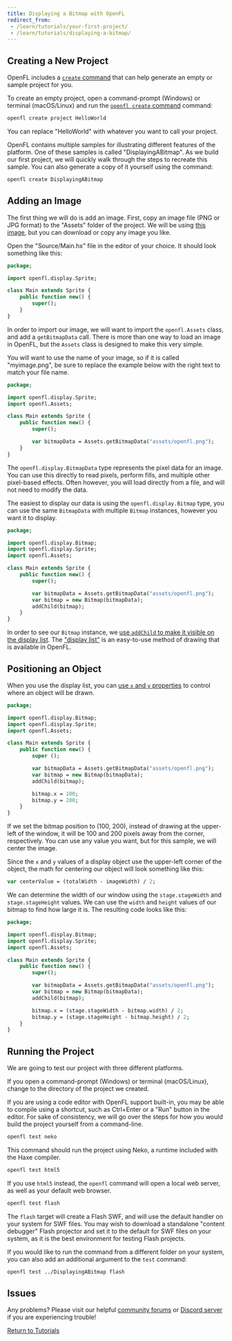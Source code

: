 ```yaml
---
title: Displaying a Bitmap with OpenFL
redirect_from:
 - /learn/tutorials/your-first-project/
 - /learn/tutorials/displaying-a-bitmap/
---
```


## Creating a New Project

OpenFL includes a [`create` command](https://lime.openfl.org/docs/command-line-tools/samples/) that can help generate an empty or sample project for you.

To create an empty project, open a command-prompt (Windows) or terminal (macOS/Linux) and run the [`openfl create` command](https://lime.openfl.org/docs/command-line-tools/samples/) command:

```sh
openfl create project HelloWorld
```

You can replace "HelloWorld" with whatever you want to call your project.

OpenFL contains multiple samples for illustrating different features of the platform. One of these samples is called "DisplayingABitmap". As we build our first project, we will quickly walk through the steps to recreate this sample. You can also generate a copy of it yourself using the command:

```sh
openfl create DisplayingABitmap
```

## Adding an Image

The first thing we will do is add an image. First, copy an image file (PNG or JPG format) to the "Assets" folder of the project. We will be using [this image](https://raw.githubusercontent.com/openfl/openfl-samples/master/features/display/DisplayingABitmap/Assets/openfl.png), but you can download or copy any image you like.

Open the "Source/Main.hx" file in the editor of your choice. It should look something like this:

```haxe
package;

import openfl.display.Sprite;

class Main extends Sprite {
    public function new() {
        super();
    }
}
```

In order to import our image, we will want to import the `openfl.Assets` class, and add a `getBitmapData` call. There is more than one way to load an image in OpenFL, but the `Assets` class is designed to make this very simple.

You will want to use the name of your image, so if it is called "myimage.png", be sure to replace the example below with the right text to match your file name.

```haxe
package;

import openfl.display.Sprite;
import openfl.Assets;

class Main extends Sprite {
    public function new() {
        super();

        var bitmapData = Assets.getBitmapData("assets/openfl.png");
    }
}
```

The `openfl.display.BitmapData` type represents the pixel data for an image. You can use this directly to read pixels, perform fills, and multiple other pixel-based effects. Often however, you will load directly from a file, and will not need to modify the data.

The easiest to display our data is using the `openfl.display.Bitmap` type, you can use the same `BitmapData` with multiple `Bitmap` instances, however you want it to display.

```haxe
package;

import openfl.display.Bitmap;
import openfl.display.Sprite;
import openfl.Assets;

class Main extends Sprite {
    public function new() {
        super();

        var bitmapData = Assets.getBitmapData("assets/openfl.png");
        var bitmap = new Bitmap(bitmapData);
        addChild(bitmap);
    }
}
```

In order to see our `Bitmap` instance, we [use `addChild` to make it visible on the display list](https://books.openfl.org/openfl-developers-guide/display-programming/working-with-display-objects/adding-display-objects-to-the-display-list.html). The ["display list"](https://books.openfl.org/openfl-developers-guide/display-programming/basics-of-display-programming.html) is an easy-to-use method of drawing that is available in OpenFL.

## Positioning an Object

When you use the display list, you can [use `x` and `y` properties](https://books.openfl.org/openfl-developers-guide/display-programming/manipulating-display-objects/changing-position.html) to control where an object will be drawn.

```haxe
package;

import openfl.display.Bitmap;
import openfl.display.Sprite;
import openfl.Assets;

class Main extends Sprite {
    public function new() {
        super ();

        var bitmapData = Assets.getBitmapData("assets/openfl.png");
        var bitmap = new Bitmap(bitmapData);
        addChild(bitmap);

        bitmap.x = 100;
        bitmap.y = 200;
    }
}
```

If we set the bitmap position to (100, 200), instead of drawing at the upper-left of the window, it will be 100 and 200 pixels away from the corner, respectively. You can use any value you want, but for this sample, we will center the image.

Since the `x` and `y` values of a display object use the upper-left corner of the object, the math for centering our object will look something like this:

```haxe
var centerValue = (totalWidth - imageWidth) / 2;
```

We can determine the width of our window using the `stage.stageWidth` and `stage.stageHeight` values. We can use the `width` and `height` values of our bitmap to find how large it is. The resulting code looks like this:

```haxe
package;

import openfl.display.Bitmap;
import openfl.display.Sprite;
import openfl.Assets;

class Main extends Sprite {
    public function new() {
        super();

        var bitmapData = Assets.getBitmapData("assets/openfl.png");
        var bitmap = new Bitmap(bitmapData);
        addChild(bitmap);

        bitmap.x = (stage.stageWidth - bitmap.width) / 2;
        bitmap.y = (stage.stageHeight - bitmap.height) / 2;
    }
}
```

## Running the Project

We are going to test our project with three different platforms.

If you open a command-prompt (Windows) or terminal (macOS/Linux), change to the directory of the project we created.

If you are using a code editor with OpenFL support built-in, you may be able to compile using a shortcut, such as Ctrl+Enter or a "Run" button in the editor. For sake of consistency, we will go over the steps for how you would build the project yourself from a command-line.

```sh
openfl test neko
```

This command should run the project using Neko, a runtime included with the Haxe compiler.

```sh
openfl test html5
```

If you use `html5` instead, the `openfl` command will open a local web server, as well as your default web browser.

```sh
openfl test flash
```

The `flash` target will create a Flash SWF, and will use the default handler on your system for SWF files. You may wish to download a standalone "content debugger" Flash projector and set it to the default for SWF files on your system, as it is the best environment for testing Flash projects.

If you would like to run the command from a different folder on your system, you can also add an additional argument to the `test` command:

```sh
openfl test ../DisplayingABitmap flash
```

## Issues

Any problems? Please visit our helpful [community forums](http://community.openfl.org) or [Discord server](https://discord.gg/tDgq8EE) if you are experiencing trouble!

[Return to Tutorials](../)